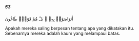 ##### 53

<span class="ayah">أَتَوَاصَوْا۟ بِهِۦ ۚ بَلْ هُمْ قَوْمٌۭ طَاغُونَ</span>

<span class="ayah_translation">Apakah mereka saling berpesan tentang apa yang dikatakan itu. Sebenarnya mereka adalah kaum yang melampaui batas.</span>
